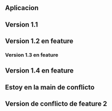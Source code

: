 ## Aplicacion
## Version 1.1
## Version 1.2 en feature
### Version 1.3 en feature
## Version 1.4 en feature
## Estoy en la main de conflicto
## Version de conflicto de feature 2
